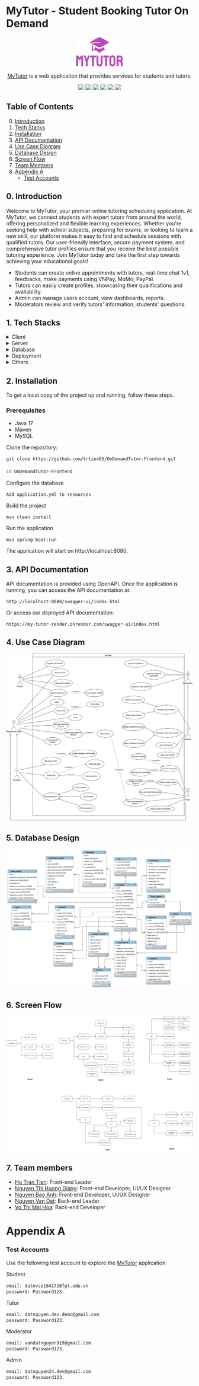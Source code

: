 # MyTutor - Student Booking Tutor On Demand

<div align="center">
    <a href="https://mytutor.id.vn"><img src="./readme/images/mytutor-logo.png" alt="MyTutor" height='80px'/></a>
    <p><a href="https://mytutor.id.vn">MyTutor</a> is a web application that provides services for students and tutors.</p>
</div>
<div align='center'>
<img src="https://img.shields.io/badge/Java-17-blue"> 
<img src="https://img.shields.io/badge/Spring%20Boot-3.2.5-blue"> 
<img src="https://img.shields.io/badge/Build-Passing-green"> 
<img src="https://img.shields.io/badge/Docker-Yes-green"> 
<img src="https://img.shields.io/badge/Server-Yes-green"> 
<img src="https://img.shields.io/badge/API-Yes-green">
<br>
</div>

## Table of Contents
<ol start="0"> 
    <li><a href="#intro">Introduction</a></li>
    <li><a href="#tech">Tech Stacks</a></li>
    <li><a href="#install">Installation</a></li>
    <li><a href="#api-docs">API Documentation</a></li>
    <li><a href="#uc-diagram">Use Case Diagram</a></li>
    <li><a href="#db-design">Database Design</a></li>
    <li><a href="#screen-flow"> Screen Flow</a></li>
    <li><a href="#team-members">Team Members</a></li>
    <li>
        <a href="#app-a">Appendix A</a>
        <ul><li><a href="#test-accounts">Test Accounts</a></li></ul>
    </li>
</ol>


<a id="intro"></a>
## 0. Introduction

Welcome to MyTutor, your premier online tutoring scheduling application. At MyTutor, we connect students with expert tutors from around the world, offering personalized and flexible learning experiences. Whether you're seeking help with school subjects, preparing for exams, or looking to learn a new skill, our platform makes it easy to find and schedule sessions with qualified tutors. Our user-friendly interface, secure payment system, and comprehensive tutor profiles ensure that you receive the best possible tutoring experience. Join MyTutor today and take the first step towards achieving your educational goals!

- Students can create online appointments with tutors, real-time chat 1v1, feedbacks, make payments using VNPay, MoMo, PayPal.
- Tutors can easily create profiles, showcasing their qualifications and availability.
- Admin can manage users account, view dashboards, reports.
- Moderators review and verify tutors' information, students' questions.

<a id="tech"></a>
## 1. Tech Stacks

<details>
  <summary>Client</summary>
  <ul>
    <li>Typescript</li>
    <li>Reactjs</li>
    <li>ANT Design</li>
    <li>Styled Components</li>
    <li>Axios</li>
  </ul>
</details>

<details>
  <summary>Server</summary>
  <ul>
    <li>Spring Boot</li>
    <li>Spring Mail</li>
    <li>Spring JPA</li>
    <li>Hibernate</li>
    <li>Spring Security</li>
    <li>JWT</li>
    <li>OAuth2.0</li>
    <li>Swagger OpenAPI</li>
    <li>WebSocket</li>
  </ul>
</details>

<details>
<summary>Database</summary>
  <ul>
    <li>MySQL</li>
  </ul>
</details>

<details>
<summary>Deployment</summary>
  <ul>
    <li>Docker</li>
    <li><a href="https://render.com/">Render</a></li>
    <li><a href="https://railway.app/">Railway</a></li>
  </ul>
</details>

<details>
<summary>Others</summary>
  <ul>
    <li>VNPay</li>
    <li>MoMo</li>
    <li>PayPal</li>
    <li>Firebase</li>
  </ul>
</details>

<a id="install"></a>
## 2. Installation
To get a local copy of the project up and running, follow these steps.

### Prerequisites
- Java 17 
- Maven
- MySQL

Clone the repository:

```bash
git clone https://github.com/trtien05/OnDemandTutor-Frontend.git

cd OnDemandTutor-Frontend
```

Configure the database
```
Add application.yml to resources
```

Build the project
```
mvn clean install
```

Run the application
```
mvn spring-boot:run
```
The application will start on http://localhost:8080.

<a id="api-docs"></a>
## 3. API Documentation

API documentation is provided using OpenAPI. Once the application is running, you can access the API documentation at:
```
http://localhost:8080/swagger-ui/index.html
```

Or access our deployed API documentation:
```
https://my-tutor-render.onrender.com/swagger-ui/index.html
```

<a id="uc-diagram"></a>
## 4. Use Case Diagram
<img src="./readme/images/OnDemandTutor-UseCaseDiagram.drawio.svg" /> 

<a id="db-design"></a>
## 5. Database Design
<img src="./readme/images/erd.jpg" />

<a id="screen-flow"></a>
## 6. Screen Flow
<img src="./readme/images/OnDemandTutor-ScreenFlow.drawio.svg" />

<a id="team-members"></a>
## 7. Team members

- [Ho Tran Tien](https://github.com/trtien05): Front-end Leader
- [Nguyen Thi Huong Giang](https://github.com/Mia-534): Front-end Developer, UI/UX Designer
- [Nguyen Bao Anh](https://github.com/alicee-19): Front-end Developer, UI/UX Designer
- [Nguyen Van Dat](https://github.com/vandatnguyen919): Back-end Leader
- [Vo Thi Mai Hoa](https://github.com/vohoa2004): Back-end Developer

<a id="app-a"></a>
# Appendix A
<a id="test-accounts"></a>
### Test Accounts
Use the following test account to explore the <a href="https://mytutor.id.vn">MyTutor</a> application:

Student 
```
email: datnvse184172@fpt.edu.vn
password: Password123.
```
Tutor 
```
email: datnguyen.dev.demo@gmail.com
password: Password123.
```

Moderator 
```
email: vandatnguyen919@gmail.com   
password: Password123.
```

Admin 
```
email: datnguyen24.dev@gmail.com
password: Password123.
```